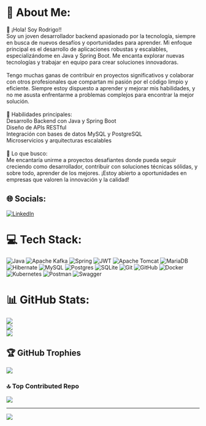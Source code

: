 # 💫 About Me:
👋 ¡Hola! Soy Rodrigo!!<br>Soy un joven desarrollador backend apasionado por la tecnología, siempre en busca de nuevos desafíos y oportunidades para aprender. Mi enfoque principal es el desarrollo de aplicaciones robustas y escalables, especializándome en Java y Spring Boot. Me encanta explorar nuevas tecnologías y trabajar en equipo para crear soluciones innovadoras.<br><br>Tengo muchas ganas de contribuir en proyectos significativos y colaborar con otros profesionales que compartan mi pasión por el código limpio y eficiente. Siempre estoy dispuesto a aprender y mejorar mis habilidades, y no me asusta enfrentarme a problemas complejos para encontrar la mejor solución.<br><br>💼 Habilidades principales:<br>Desarrollo Backend con Java y Spring Boot<br>Diseño de APIs RESTful<br>Integración con bases de datos MySQL y PostgreSQL<br>Microservicios y arquitecturas escalables<br><br>🚀 Lo que busco:<br>Me encantaría unirme a proyectos desafiantes donde pueda seguir creciendo como desarrollador, contribuir con soluciones técnicas sólidas, y sobre todo, aprender de los mejores. ¡Estoy abierto a oportunidades en empresas que valoren la innovación y la calidad!


## 🌐 Socials:
[![LinkedIn](https://img.shields.io/badge/LinkedIn-%230077B5.svg?logo=linkedin&logoColor=white)](https://linkedin.com/in/https://www.linkedin.com/in/rodrigo-avila-76068729a/) 

# 💻 Tech Stack:
![Java](https://img.shields.io/badge/java-%23ED8B00.svg?style=for-the-badge&logo=openjdk&logoColor=white) ![Apache Kafka](https://img.shields.io/badge/Apache%20Kafka-000?style=for-the-badge&logo=apachekafka) ![Spring](https://img.shields.io/badge/spring-%236DB33F.svg?style=for-the-badge&logo=spring&logoColor=white) ![JWT](https://img.shields.io/badge/JWT-black?style=for-the-badge&logo=JSON%20web%20tokens) ![Apache Tomcat](https://img.shields.io/badge/apache%20tomcat-%23F8DC75.svg?style=for-the-badge&logo=apache-tomcat&logoColor=black) ![MariaDB](https://img.shields.io/badge/MariaDB-003545?style=for-the-badge&logo=mariadb&logoColor=white) ![Hibernate](https://img.shields.io/badge/Hibernate-59666C?style=for-the-badge&logo=Hibernate&logoColor=white) ![MySQL](https://img.shields.io/badge/mysql-4479A1.svg?style=for-the-badge&logo=mysql&logoColor=white) ![Postgres](https://img.shields.io/badge/postgres-%23316192.svg?style=for-the-badge&logo=postgresql&logoColor=white) ![SQLite](https://img.shields.io/badge/sqlite-%2307405e.svg?style=for-the-badge&logo=sqlite&logoColor=white) ![Git](https://img.shields.io/badge/git-%23F05033.svg?style=for-the-badge&logo=git&logoColor=white) ![GitHub](https://img.shields.io/badge/github-%23121011.svg?style=for-the-badge&logo=github&logoColor=white) ![Docker](https://img.shields.io/badge/docker-%230db7ed.svg?style=for-the-badge&logo=docker&logoColor=white) ![Kubernetes](https://img.shields.io/badge/kubernetes-%23326ce5.svg?style=for-the-badge&logo=kubernetes&logoColor=white) ![Postman](https://img.shields.io/badge/Postman-FF6C37?style=for-the-badge&logo=postman&logoColor=white) ![Swagger](https://img.shields.io/badge/-Swagger-%23Clojure?style=for-the-badge&logo=swagger&logoColor=white)
# 📊 GitHub Stats:
![](https://github-readme-stats.vercel.app/api?username=RodrigoAvila56&theme=dark&hide_border=false&include_all_commits=false&count_private=false)<br/>
![](https://github-readme-streak-stats.herokuapp.com/?user=RodrigoAvila56&theme=dark&hide_border=false)<br/>
![](https://github-readme-stats.vercel.app/api/top-langs/?username=RodrigoAvila56&theme=dark&hide_border=false&include_all_commits=false&count_private=false&layout=compact)

## 🏆 GitHub Trophies
![](https://github-profile-trophy.vercel.app/?username=RodrigoAvila56&theme=radical&no-frame=false&no-bg=true&margin-w=4)

### 🔝 Top Contributed Repo
![](https://github-contributor-stats.vercel.app/api?username=RodrigoAvila56&limit=5&theme=dark&combine_all_yearly_contributions=true)

---
[![](https://visitcount.itsvg.in/api?id=RodrigoAvila56&icon=0&color=0)](https://visitcount.itsvg.in)

<!-- Proudly created with GPRM ( https://gprm.itsvg.in ) -->
